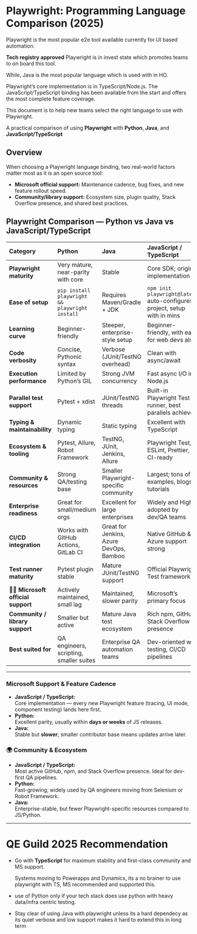 # Playwright: Programming Language Comparison (2025)

Playwright is the most popular e2e tool available currently for UI based automation.

**Tech registry approved** Playwright is in invest state which promotes teams to on board this tool. 

While, Java is the most popular language which is used with in HO. 

Playwright’s core implementation is in TypeScript/Node.js. The JavaScript/TypeScript binding has been available from the start and offers the most complete feature coverage.

This document is to help new teams select the right language to use with Playwright. 

A practical comparison of using **Playwright** with **Python**, **Java**, and **JavaScript/TypeScript**

## Overview

When choosing a Playwright language binding, two real-world factors matter most as it is an open source tool:

- **Microsoft official support:** Maintenance cadence, bug fixes, and new feature rollout speed.  
- **Community/library support:** Ecosystem size, plugin quality, Stack Overflow presence, and shared best practices.


## Playwright Comparison — Python vs Java vs JavaScript/TypeScript

| **Category** |  **Python** |  **Java** |  **JavaScript / TypeScript** |
|:--------------|:--------------|:-------------|:-------------------------------|
| **Playwright maturity** |   Very mature, near-parity with core |   Stable |   Core SDK; original implementation |
| **Ease of setup** |   `pip install playwright && playwright install` |   Requires Maven/Gradle + JDK |   `npm init playwright@latest` auto-configures project, setup with in mins  |
| **Learning curve** |   Beginner-friendly |   Steeper, enterprise-style setup |   Beginner-friendly, with easy for web devs also |
| **Code verbosity** |   Concise, Pythonic syntax |   Verbose (JUnit/TestNG overhead) |   Clean with async/await |
| **Execution performance** |   Limited by Python’s GIL |   Strong JVM concurrency |   Fast async I/O in Node.js |
| **Parallel test support** |   Pytest + xdist |   JUnit/TestNG threads |   Built-in Playwright Test runner, best parallels achieved |
| **Typing & maintainability** |   Dynamic typing |   Static typing |   Excellent with TypeScript |
| **Ecosystem & tooling** |   Pytest, Allure, Robot Framework |   TestNG, JUnit, Jenkins, Allure |   Playwright Test, ESLint, Prettier, CI-ready |
| **Community & resources** |   Strong QA/testing base |   Smaller Playwright-specific community |   Largest; tons of examples, blogs, tutorials |
| **Enterprise readiness** |   Great for small/medium orgs |   Excellent for large enterprises |   Widely and Highly adopted by dev/QA teams |
| **CI/CD integration** |   Works with GitHub Actions, GitLab CI |   Great for Jenkins, Azure DevOps, Bamboo |   Native GitHub & Azure support strong|
| **Test runner maturity** |   Pytest plugin stable |   Mature JUnit/TestNG support |   Official Playwright Test framework |
| 🧑‍💼 **Microsoft official support** |   Actively maintained, small lag |   Maintained, slower parity |   Microsoft’s primary focus |
|  **Community / library support** |   Smaller but active |   Mature Java test ecosystem |   Rich npm, GitHub, Stack Overflow presence |
| **Best suited for** | QA engineers, scripting, smaller suites | Enterprise QA automation teams | Dev-oriented web testing, CI/CD pipelines |


---

### Microsoft Support & Feature Cadence
-  **JavaScript / TypeScript:**  
  Core implementation — every new Playwright feature (tracing, UI mode, component testing) lands here first.  
-  **Python:**  
  Excellent parity, usually within **days or weeks** of JS releases.  
-  **Java:**  
  Stable but **slower**; smaller contributor base means updates arrive later.

### 🌍 Community & Ecosystem
- **JavaScript / TypeScript:**  
  Most active GitHub, npm, and Stack Overflow presence. Ideal for dev-first QA pipelines.  
- **Python:**  
  Fast-growing; widely used by QA engineers moving from Selenium or Robot Framework.  
- **Java:**  
  Enterprise-stable, but fewer Playwright-specific resources compared to JS/Python.

---

# QE Guild 2025 Recommendation

* Go with **TypeScript** for maximum stability and first-class community and MS support. 

  Systems moving to Powerapps and Dynamics, its a no brainer to use playwright with TS, MS recommended and supported this.
* use of Python only if your tech stack does use python with heavy data/infra centric testing. 
* Stay clear of using Java with playwright unless its a hard dependecy as its quiet verbose and low support makes it hard to extend this in long term
